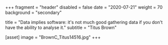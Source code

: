 +++
fragment = "header"
disabled = false
date = "2020-07-21"
weight = 70
background = "secondary"

title = "Data implies software: it's not much good gathering data if you don't have the ability to analyse it."
subtitle = "Titus Brown"

[asset]
  image = "BrownC_Titus14516.jpg"
+++

